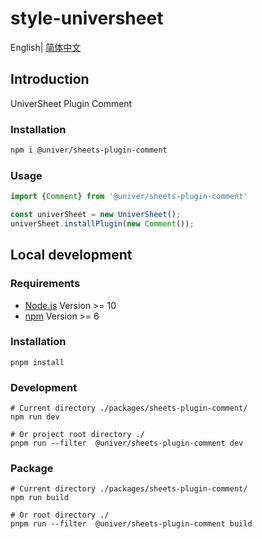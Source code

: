 # style-universheet

English| [简体中文](./README-zh.md)

## Introduction

UniverSheet Plugin Comment

### Installation

```bash
npm i @univer/sheets-plugin-comment
```

### Usage

```js
import {Comment} from '@univer/sheets-plugin-comment'

const univerSheet = new UniverSheet();
univerSheet.installPlugin(new Comment());
```

## Local development

### Requirements

-   [Node.js](https://nodejs.org/en/) Version >= 10
-   [npm](https://www.npmjs.com/) Version >= 6

### Installation

```
pnpm install
```

### Development

```
# Current directory ./packages/sheets-plugin-comment/
npm run dev

# Or project root directory ./
pnpm run --filter  @univer/sheets-plugin-comment dev
```

### Package

```
# Current directory ./packages/sheets-plugin-comment/
npm run build

# Or root directory ./
pnpm run --filter  @univer/sheets-plugin-comment build
```

